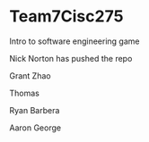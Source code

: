 # Team7Cisc275
Intro to software engineering game

Nick Norton has pushed the repo

Grant Zhao

Thomas 

Ryan Barbera

Aaron George